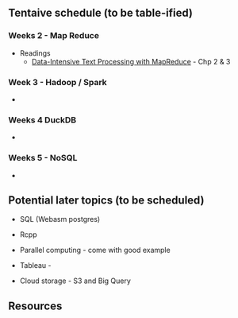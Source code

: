 ## Tentaive schedule (to be table-ified)

### Weeks 2 - Map Reduce

* Readings
  - [Data-Intensive Text Processing
with MapReduce](http://lintool.github.io/MapReduceAlgorithms/ed1n.html) - Chp 2 & 3



### Week 3 - Hadoop / Spark

* 

### Weeks 4 DuckDB

* 

### Weeks 5 - NoSQL

* 


## Potential later topics (to be scheduled)

* SQL (Webasm postgres)

* Rcpp 

* Parallel computing - come with good example 

* Tableau - 

* Cloud storage - S3 and Big Query 



 

## Resources


